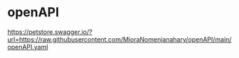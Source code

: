 # openAPI
https://petstore.swagger.io/?url=https://raw.githubusercontent.com/MioraNomenjanahary/openAPI/main/openAPI.yaml
